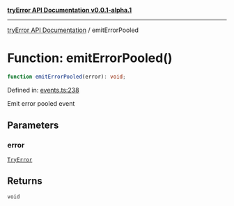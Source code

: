 [**tryError API Documentation v0.0.1-alpha.1**](../index.md)

***

[tryError API Documentation](../index.md) / emitErrorPooled

# Function: emitErrorPooled()

```ts
function emitErrorPooled(error): void;
```

Defined in: [events.ts:238](https://github.com/oconnorjohnson/tryError/blob/e3ae0308069a4fba073f4543d527ad76373db795/src/events.ts#L238)

Emit error pooled event

## Parameters

### error

[`TryError`](../interfaces/TryError.md)

## Returns

`void`
